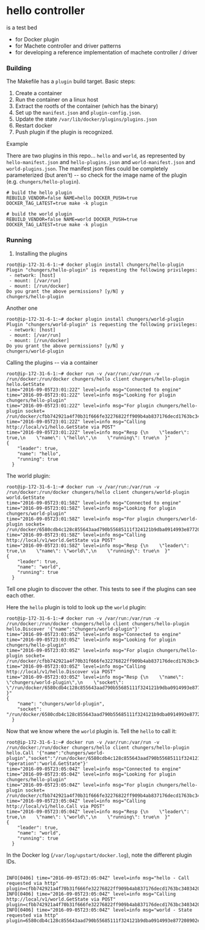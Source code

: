 hello controller
================

is a test bed

  + for Docker plugin
  + for Machete controller and driver patterns
  + for developing a reference implementation of machete controller / driver

### Building

The Makefile has a `plugin` build target.  Basic steps:
  1. Create a container
  2. Run the container on a linux host
  3. Extract the rootfs of the container (which has the binary)
  4. Set up the `manifest.json` and `plugin-config.json`.
  5. Update the state `/var/lib/docker/plugins/plugins.json`
  6. Restart docker
  7. Push plugin if the plugin is recognized.

Example

There are two plugins in this repo...  `hello` and `world`, as represented by
`hello-manifest.json` and `hello-plugins.json` and `world-manifest.json` and `world-plugins.json`.
The manifest json files could be completely parameterized (but aren't) -- so check for the image name
of the plugin (e.g. `chungers/hello-plugin`).

```
# build the hello plugin
REBUILD_VENDOR=false NAME=hello DOCKER_PUSH=true DOCKER_TAG_LATEST=true make -k plugin

# build the world plugin
REBUILD_VENDOR=false NAME=world DOCKER_PUSH=true DOCKER_TAG_LATEST=true make -k plugin
```

### Running

1. Installing the plugins

```
root@ip-172-31-6-1:~# docker plugin install chungers/hello-plugin
Plugin "chungers/hello-plugin" is requesting the following privileges:
 - network: [host]
 - mount: [/var/run]
 - mount: [/run/docker]
Do you grant the above permissions? [y/N] y
chungers/hello-plugin
```

Another one
```
root@ip-172-31-6-1:~# docker plugin install chungers/world-plugin
Plugin "chungers/world-plugin" is requesting the following privileges:
 - network: [host]
 - mount: [/var/run]
 - mount: [/run/docker]
Do you grant the above permissions? [y/N] y
chungers/world-plugin
```

Calling the plugins -- via a container
```
root@ip-172-31-6-1:~# docker run -v /var/run:/var/run -v /run/docker:/run/docker chungers/hello client chungers/hello-plugin hello.GetState
time="2016-09-05T23:01:22Z" level=info msg="Connected to engine"
time="2016-09-05T23:01:22Z" level=info msg="Looking for plugin chungers/hello-plugin"
time="2016-09-05T23:01:22Z" level=info msg="For plugin chungers/hello-plugin socket= /run/docker/cfbb742921a4f70b31f666fe32276822ff909b4ab837176decd1763bc3403420/hello.sock"
time="2016-09-05T23:01:22Z" level=info msg="Calling http://local/v1/hello.GetState via POST"
time="2016-09-05T23:01:22Z" level=info msg="Resp {\n    \"leader\": true,\n    \"name\": \"hello\",\n    \"running\": true\n  }"
{
    "leader": true,
    "name": "hello",
    "running": true
  }
```
The world plugin:
```
root@ip-172-31-6-1:~# docker run -v /var/run:/var/run -v /run/docker:/run/docker chungers/hello client chungers/world-plugin world.GetState
time="2016-09-05T23:01:58Z" level=info msg="Connected to engine"
time="2016-09-05T23:01:58Z" level=info msg="Looking for plugin chungers/world-plugin"
time="2016-09-05T23:01:58Z" level=info msg="For plugin chungers/world-plugin socket= /run/docker/6580cdb4c128c855643aad790b55685111f324121b9dba0914993e877208902e/world.sock"
time="2016-09-05T23:01:58Z" level=info msg="Calling http://local/v1/world.GetState via POST"
time="2016-09-05T23:01:58Z" level=info msg="Resp {\n    \"leader\": true,\n    \"name\": \"world\",\n    \"running\": true\n  }"
{
    "leader": true,
    "name": "world",
    "running": true
  }
```

Tell one plugin to discover the other.  This tests to see if the plugins can see each other.

Here the `hello` plugin is told to look up the `world` plugin:

```
root@ip-172-31-6-1:~# docker run -v /var/run:/var/run -v /run/docker:/run/docker chungers/hello client chungers/hello-plugin hello.Discover '{"name":"chungers/world-plugin"}'
time="2016-09-05T23:03:05Z" level=info msg="Connected to engine"
time="2016-09-05T23:03:05Z" level=info msg="Looking for plugin chungers/hello-plugin"
time="2016-09-05T23:03:05Z" level=info msg="For plugin chungers/hello-plugin socket= /run/docker/cfbb742921a4f70b31f666fe32276822ff909b4ab837176decd1763bc3403420/hello.sock"
time="2016-09-05T23:03:05Z" level=info msg="Calling http://local/v1/hello.Discover via POST"
time="2016-09-05T23:03:05Z" level=info msg="Resp {\n    \"name\": \"chungers/world-plugin\",\n    \"socket\": \"/run/docker/6580cdb4c128c855643aad790b55685111f324121b9dba0914993e877208902e/world.sock\"\n  }"
{
    "name": "chungers/world-plugin",
    "socket": "/run/docker/6580cdb4c128c855643aad790b55685111f324121b9dba0914993e877208902e/world.sock"
  }
```

Now that we know where the `world` plugin is.  Tell the `hello` to call it:
```
root@ip-172-31-6-1:~# docker run -v /var/run:/var/run -v /run/docker:/run/docker chungers/hello client chungers/hello-plugin hello.Call '{"name":"chungers/world-plugin","socket":"/run/docker/6580cdb4c128c855643aad790b55685111f324121b9dba0914993e877208902e/world.sock", "operation":"world.GetState"}'
time="2016-09-05T23:05:04Z" level=info msg="Connected to engine"
time="2016-09-05T23:05:04Z" level=info msg="Looking for plugin chungers/hello-plugin"
time="2016-09-05T23:05:04Z" level=info msg="For plugin chungers/hello-plugin socket= /run/docker/cfbb742921a4f70b31f666fe32276822ff909b4ab837176decd1763bc3403420/hello.sock"
time="2016-09-05T23:05:04Z" level=info msg="Calling http://local/v1/hello.Call via POST"
time="2016-09-05T23:05:04Z" level=info msg="Resp {\n    \"leader\": true,\n    \"name\": \"world\",\n    \"running\": true\n  }"
{
    "leader": true,
    "name": "world",
    "running": true
  }
```

In the Docker log (`/var/log/upstart/docker.log`), note the different plugin IDs.

```

INFO[0406] time="2016-09-05T23:05:04Z" level=info msg="hello - Call requested via http"   plugin=cfbb742921a4f70b31f666fe32276822ff909b4ab837176decd1763bc3403420
INFO[0406] time="2016-09-05T23:05:04Z" level=info msg="Calling http://local/v1/world.GetState via POST"   plugin=cfbb742921a4f70b31f666fe32276822ff909b4ab837176decd1763bc3403420
INFO[0406] time="2016-09-05T23:05:04Z" level=info msg="world - State requested via http"   plugin=6580cdb4c128c855643aad790b55685111f324121b9dba0914993e877208902e
```
